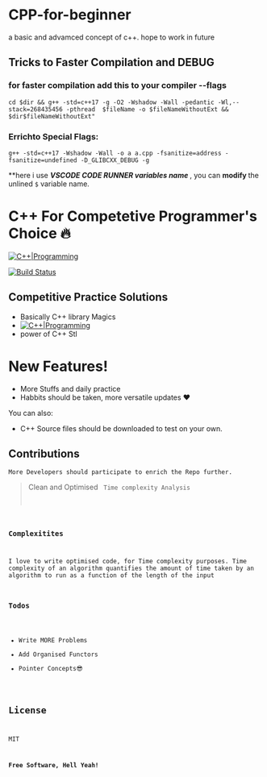 # CPP-for-beginner
a basic and advamced concept of c++. hope to work in future


## Tricks to Faster Compilation and DEBUG

### for faster compilation add this to your compiler --flags
`cd $dir && g++ -std=c++17 -g -O2 -Wshadow -Wall -pedantic -Wl,--stack=268435456 -pthread  $fileName -o $fileNameWithoutExt && $dir$fileNameWithoutExt"`
<br>

### Errichto Special Flags:
`
g++ -std=c++17 -Wshadow -Wall -o a a.cpp -fsanitize=address -fsanitize=undefined -D_GLIBCXX_DEBUG -g
`

**here i use <b>*VSCODE CODE RUNNER variables name* </b> , you can <b>modify </b> the unlined `$` variable name.


# C++ For Competetive Programmer's Choice 🔥

[![C++|Programming](https://upload.wikimedia.org/wikipedia/commons/thumb/1/18/ISO_C%2B%2B_Logo.svg/150px-ISO_C%2B%2B_Logo.svg.png)](https://nodesource.com/products/nsolid)

[![Build Status](https://travis-ci.org/joemccann/dillinger.svg?branch=master)](https://travis-ci.org/joemccann/dillinger)

## Competitive Practice Solutions

  - Basically C++ library Magics
  - [![C++|Programming](https://hack.codingblocks.com/images/hb_logo.png)](https://nodesource.com/products/nsolid)
  - power of C++ Stl

# New Features!

  - More Stuffs and daily practice
  - Habbits should be taken, more versatile updates ❤


You can also:
  - C++ Source files should be downloaded to test on your own.
 
## Contributions
    More Developers should participate to enrich the Repo further.

> Clean and Optimised <Code/>
> Time complexity Analysis


### Complexitites

I love to write optimised code, for Time complexity purposes.
Time complexity of an algorithm quantifies the amount of time taken by an algorithm to run as a function of the length of the input

### Todos

 - Write MORE Problems
 - Add Organised Functors
 - Pointer Concepts😎

License
----

MIT


**Free Software, Hell Yeah!**

[//]: # (These are reference links used in the body of this note and get stripped out when the markdown processor does its job. There is no need to format nicely because it shouldn't be seen. Thanks SO - http://stackoverflow.com/questions/4823468/store-comments-in-markdown-syntax)


   [dill]: <https://github.com/joemccann/dillinger>
   [git-repo-url]: <https://github.com/joemccann/dillinger.git>
   [john gruber]: <http://daringfireball.net>
   [df1]: <http://daringfireball.net/projects/markdown/>
   [markdown-it]: <https://github.com/markdown-it/markdown-it>
   [Ace Editor]: <http://ace.ajax.org>
   [node.js]: <http://nodejs.org>
   [Twitter Bootstrap]: <http://twitter.github.com/bootstrap/>
   [jQuery]: <http://jquery.com>
   [@tjholowaychuk]: <http://twitter.com/tjholowaychuk>
   [express]: <http://expressjs.com>
   [AngularJS]: <http://angularjs.org>
   [Gulp]: <http://gulpjs.com>

   [PlDb]: <https://github.com/joemccann/dillinger/tree/master/plugins/dropbox/README.md>
   [PlGh]: <https://github.com/joemccann/dillinger/tree/master/plugins/github/README.md>
   [PlGd]: <https://github.com/joemccann/dillinger/tree/master/plugins/googledrive/README.md>
   [PlOd]: <https://github.com/joemccann/dillinger/tree/master/plugins/onedrive/README.md>
   [PlMe]: <https://github.com/joemccann/dillinger/tree/master/plugins/medium/README.md>
   [PlGa]: <https://github.com/RahulHP/dillinger/blob/master/plugins/googleanalytics/README.md>
